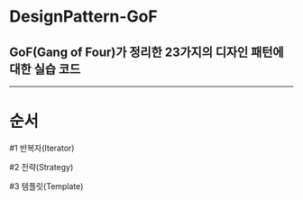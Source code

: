 # DesignPattern-GoF

## GoF(Gang of Four)가 정리한 23가지의 디자인 패턴에 대한 실습 코드

***

# 순서
#1 반복자(Iterator)

#2 전략(Strategy)

#3 템플릿(Template)

